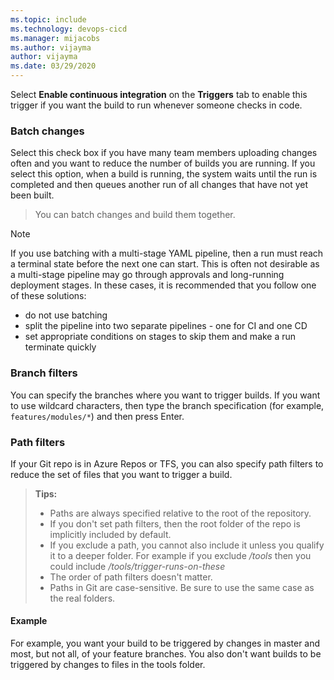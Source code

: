 ```yaml
---
ms.topic: include
ms.technology: devops-cicd
ms.manager: mijacobs
ms.author: vijayma
author: vijayma
ms.date: 03/29/2020
---
```


Select **Enable continuous integration** on the **Triggers** tab to enable this trigger if you want the build to run whenever someone checks in code.

### Batch changes

Select this check box if you have many team members uploading changes often and you want to reduce the number of builds you are running. If you select this option, when a build is running, the system waits until the run is completed and then queues another run of all changes that have not yet been built.

> You can batch changes and build them together.

> [!NOTE]
> If you use batching with a multi-stage YAML pipeline, then a run must reach a terminal state before the next one can start. This is often not desirable as a multi-stage pipeline may go through approvals and long-running deployment stages. In these cases, it is recommended that you follow one of these solutions:
> * do not use batching
> * split the pipeline into two separate pipelines - one for CI and one CD
> * set appropriate conditions on stages to skip them and make a run terminate quickly

### Branch filters

You can specify the branches where you want to trigger builds. If you want to use wildcard characters, then type the branch specification (for example, `features/modules/*`) and then press Enter.

### Path filters

If your Git repo is in Azure Repos or TFS, you can also specify path filters to reduce the set of files that you want to trigger a build.

> **Tips:**
>  * Paths are always specified relative to the root of the repository.
>  * If you don't set path filters, then the root folder of the repo is implicitly included by default.
>  * If you exclude a path, you cannot also include it unless you qualify it to a deeper folder. For example if you exclude _/tools_ then you could include _/tools/trigger-runs-on-these_
>  * The order of path filters doesn't matter.
>  * Paths in Git are case-sensitive. Be sure to use the same case as the real folders.

#### Example

For example, you want your build to be triggered by changes in master and most, but not all, of your feature branches. You also don't want builds to be triggered by changes to files in the tools folder.
